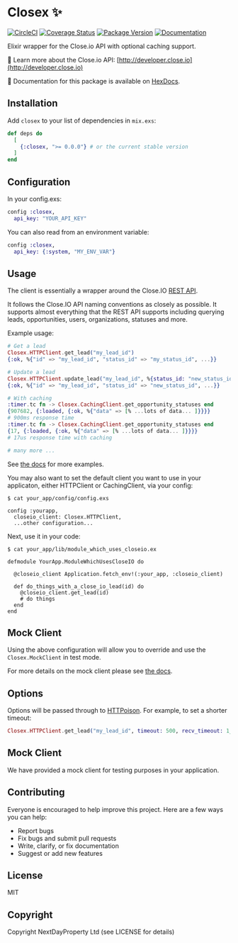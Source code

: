 # Closex ✨

[![CircleCI](https://img.shields.io/circleci/project/github/nested-tech/closex.svg)](https://circleci.com/gh/nested-tech/closex/tree/master)
[![Coverage Status](https://img.shields.io/coveralls/nested-tech/closex.svg)](https://coveralls.io/github/nested-tech/closex.svg)
[![Package Version](https://img.shields.io/hexpm/v/closex.svg)](https://hex.pm/packages/closex)
[![Documentation](https://img.shields.io/badge/docs-latest-blue.svg)](https://hexdocs.pm/closex/)

Elixir wrapper for the Close.io API with optional caching support.

📔 Learn more about the Close.io API: [http://developer.close.io](http://developer.close.io)

📖 Documentation for this package is available on [HexDocs](https://hexdocs.pm/closex).

## Installation

Add `closex` to your list of dependencies in `mix.exs`:

```elixir
def deps do
  [
    {:closex, ">= 0.0.0"} # or the current stable version
  ]
end
```

## Configuration

In your config.exs:

```elixir
config :closex,
  api_key: "YOUR_API_KEY"
```

You can also read from an environment variable:

```elixir
config :closex,
  api_key: {:system, "MY_ENV_VAR"}
```

## Usage

The client is essentially a wrapper around the Close.IO [REST API](https://developer.close.io/).

It follows the Close.IO API naming conventions as closely as possible. It supports almost everything that the REST API supports including querying leads, opportunities, users, organizations, statuses and more.

Example usage:

```elixir
# Get a lead
Closex.HTTPClient.get_lead("my_lead_id")
{:ok, %{"id" => "my_lead_id", "status_id" => "my_status_id", ...}}

# Update a lead
Closex.HTTPClient.update_lead("my_lead_id", %{status_id: "new_status_id"})
{:ok, %{"id" => "my_lead_id", "status_id" => "new_status_id", ...}}

# With caching
:timer.tc fn -> Closex.CachingClient.get_opportunity_statuses end
{907682, {:loaded, {:ok, %{"data" => [% ...lots of data... ]}}}}
# 900ms response time
:timer.tc fn -> Closex.CachingClient.get_opportunity_statuses end
{17, {:loaded, {:ok, %{"data" => [% ...lots of data... ]}}}}
# 17us response time with caching

# many more ...
```

See [the docs](https://hexdocs.pm/closex) for more examples.

You may also want to set the default client you want to use in your applicaton, either HTTPClient
or CachingClient, via your config:

```
$ cat your_app/config/config.exs

config :yourapp,
  closeio_client: Closex.HTTPClient,
  ...other configuration...
```

Next, use it in your code:

```
$ cat your_app/lib/module_which_uses_closeio.ex

defmodule YourApp.ModuleWhichUsesCloseIO do
  
  @closeio_client Application.fetch_env!(:your_app, :closeio_client)

  def do_things_with_a_close_io_lead(id) do
    @closeio_client.get_lead(id)
    # do things
  end
end
```

## Mock Client

Using the above configuration will allow you to override and use the `Closex.MockClient` in test mode.

For more details on the mock client please see [the docs](https://hexdocs.pm/closex).

## Options

Options will be passed through to [HTTPoison](https://github.com/edgurgel/httpoison#options). For example, to set a shorter timeout:

```elixir
Closex.HTTPClient.get_lead("my_lead_id", timeout: 500, recv_timeout: 1_000)
```

## Mock Client

We have provided a mock client for testing purposes in your application.

## Contributing

Everyone is encouraged to help improve this project. Here are a few ways you can help:

- Report bugs
- Fix bugs and submit pull requests
- Write, clarify, or fix documentation
- Suggest or add new features

## License

MIT

## Copyright

Copyright NextDayProperty Ltd (see LICENSE for details)
